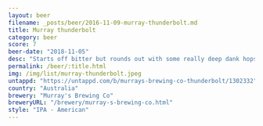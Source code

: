 ```yaml
---
layout: beer
filename: _posts/beer/2016-11-09-murray-thunderbolt.md
title: Murray thunderbolt
category: beer
score: 7
beer-date: "2018-11-05"
desc: "Starts off bitter but rounds out with some really deep dank hops"
permalink: /beer/:title.html
img: /img/list/murray-thunderbolt.jpeg
untappd: "https://untappd.com/b/murrays-brewing-co-thunderbolt/1302332"
country: "Australia"
brewery: "Murray's Brewing Co"
breweryURL: "/brewery/murray-s-brewing-co.html"
style: "IPA - American"
---
```

